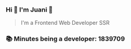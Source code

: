 ### Hi 👋 I&#39;m Juani 🦁

> I&#39;m a Frontend Web Developer SSR

### 📚 Minutes being a developer: 1839709
